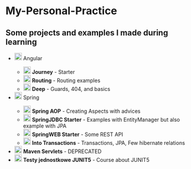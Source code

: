 # My-Personal-Practice
## Some projects and examples I made during learning 

<ul>
  <li><img src="https://image.flaticon.com/icons/png/512/3767/3767084.png" height="20px"/> Angular</li>
    <ul>
      <li><img src="https://image.flaticon.com/icons/png/512/3767/3767084.png" height="20px"/> <b>Journey</b> - <span>Starter</span></li>
      <li><img src="https://image.flaticon.com/icons/png/512/3767/3767084.png" height="20px"/> <b>Routing</b> - <span>Routing examples</span></li>
      <li><img src="https://image.flaticon.com/icons/png/512/3767/3767084.png" height="20px"/> <b>Deep</b> - <span>Guards, 404, and basics</span></li>
    </ul>
  <li><img src="https://image.flaticon.com/icons/png/512/3767/3767084.png" height="20px"/> Spring</li>
  <ul>
    <li><img src="https://image.flaticon.com/icons/png/512/3767/3767084.png" height="20px"/> <b>Spring AOP</b> - <span>Creating Aspects with advices</span></li>
    <li><img src="https://image.flaticon.com/icons/png/512/3767/3767084.png" height="20px"/> <b>SpringJDBC Starter</b> - <span>Examples with EntityManager but also example with JPA</span></li>
    <li><img src="https://image.flaticon.com/icons/png/512/3767/3767084.png" height="20px"/> <b>SpringWEB Starter</b> - <span>Some REST API</span></li>
    <li><img src="https://image.flaticon.com/icons/png/512/3767/3767084.png" height="20px"/> <b>Into Transactions</b> - <span>Transactions, JPA, Few hibernate relations</span></li>
  </ul>
    <li><img src="https://image.flaticon.com/icons/png/512/3767/3767084.png" height="20px"/> <b>Maven Servlets</b> - <span>DEPRECATED</span></li>
    <li><img src="https://image.flaticon.com/icons/png/512/3767/3767084.png" height="20px"/> <b>Testy jednostkowe JUNIT5</b> - <span>Course about JUNIT5</span></li>
</ul>



